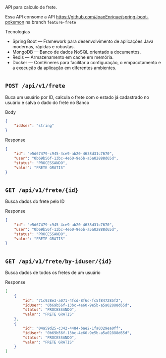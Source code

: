 API para calculo de frete.

Essa API consome a API https://github.com/JoaoEnrique/spring-boot-pokemon na branch `feature-frete` 

Tecnologias
- Spring Boot — Framework para desenvolvimento de aplicações Java modernas, rápidas e robustas.
- MongoDB — Banco de dados NoSQL orientado a documentos.
- Redis — Armazenamento em cache em memória.
- Docker — Contêineres para facilitar a configuração, o empacotamento e a execução da aplicação em diferentes ambientes.

#
## `POST /api/v1/frete`
Buca um usuário por ID, calcula o frete com o estado já cadastrado no usuário e salva o dado do frete no Banco

Body
```json
{
    "idUser": "string"
}
```

Response
```json
{
    "id": "e5d67479-c945-4ce9-ab20-4638d31c7670",
    "user": "0b69b56f-13bc-4e60-9e5b-a5a02888d65d",
    "status": "PROCESSANDO",
    "valor": "FRETE GRATIS"
}
```

#
## `GET /api/v1/frete/{id}`

Busca dados do frete pelo ID

Response
```json
{
    "id": "e5d67479-c945-4ce9-ab20-4638d31c7670",
    "user": "0b69b56f-13bc-4e60-9e5b-a5a02888d65d",
    "status": "PROCESSANDO",
    "valor": "FRETE GRATIS"
}
```


#
## `GET /api/v1/frete/by-iduser/{id}`

Busca dados de todos os fretes de um usuário

Response
```json
[
    {
        "id": "71c938e3-a071-4fcd-8f6d-fc5f847285f2",
        "idUser": "0b69b56f-13bc-4e60-9e5b-a5a02888d65d",
        "status": "PROCESSANDO",
        "valor": "FRETE GRATIS"
    },
    {
        "id": "04a59d25-c342-4484-bae2-1fa0329ea0ff",
        "idUser": "0b69b56f-13bc-4e60-9e5b-a5a02888d65d",
        "status": "PROCESSANDO",
        "valor": "FRETE GRATIS"
    }
]
```
